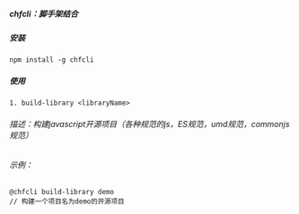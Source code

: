 ##### chfcli：脚手架结合

##### 安装

```
npm install -g chfcli
```

##### 使用


```
1. build-library <libraryName>
```


###### 描述：构建javascript开源项目（各种规范的js，ES规范，umd规范，commonjs规范）

###### 示例：

```
@chfcli build-library demo
// 构建一个项目名为demo的开源项目
```
